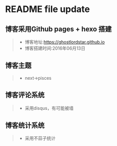# README file update

## 博客采用Github pages + hexo 搭建
>* 博客地址:https://ghostlordstar.github.io
>* 博客搭建时间:2016年06月13日

## 博客主题
>* next->pisces

## 博客评论系统
>* 采用disqus，有可能被墙

## 博客统计系统
>* 采用不蒜子统计
